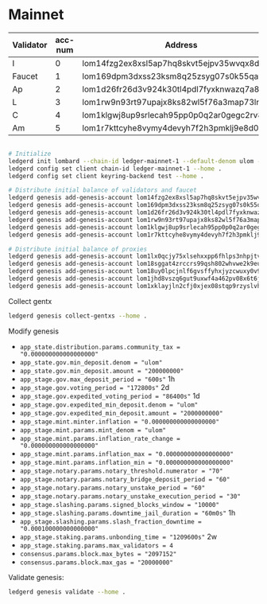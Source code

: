 # Mainnet

| Validator | acc-num | Address                                    | Proxy                                      |
|-----------|---------|--------------------------------------------|--------------------------------------------|
| I         | 0       | lom14fzg2ex8xsl5ap7hq8skvt5ejpv35wvqx8dar7 | lom1lx0qcjy75xlsehxxpp6fhlps3nhpjtv7tnstfy |
| Faucet    | 1       | lom169dpm3dxss23ksm8q25zsyg07s0k55qafldgat | -                                          |
| Ap        | 2       | lom1d26fr26d3v924k30tl4pdl7fyxknwazq7a8yhm | lom18sggat4zrccrs99qsh802whvwe2k9euanykwln |
| L         | 3       | lom1rw9n93rt97upajx8ks82wl5f76a3map73lrl8x | lom18uy0lpcjnlf6gvsffyhxjyzcwuxy0v9vht3552 |
| C         | 4       | lom1klgwj8up9srlecah95pp0p0q2ar0gegc2rv8q3 | lom1jhd8vszq6gut9uxwf4a462pv08x6t6jermrnrj |
| Am        | 5       | lom1r7kttcyhe8vymy4devyh7f2h3pmklj9e8d0arj | lom1xklayjln2cfj0xjex08stqp9rzyslvhzaenh0h |

```bash

# Initialize
ledgerd init lombard --chain-id ledger-mainnet-1 --default-denom ulom --home .
ledgerd config set client chain-id ledger-mainnet-1 --home .
ledgerd config set client keyring-backend test --home .

# Distribute initial balance of validators and faucet
ledgerd genesis add-genesis-account lom14fzg2ex8xsl5ap7hq8skvt5ejpv35wvqx8dar7 "2000000000ulom,1000000ustake" --home .
ledgerd genesis add-genesis-account lom169dpm3dxss23ksm8q25zsyg07s0k55qafldgat "17446744073709551615ulom,100000000ustake" --home .
ledgerd genesis add-genesis-account lom1d26fr26d3v924k30tl4pdl7fyxknwazq7a8yhm "2000000000ulom,1000000ustake" --home .
ledgerd genesis add-genesis-account lom1rw9n93rt97upajx8ks82wl5f76a3map73lrl8x "2000000000ulom,1000000ustake" --home .
ledgerd genesis add-genesis-account lom1klgwj8up9srlecah95pp0p0q2ar0gegc2rv8q3 "2000000000ulom,1000000ustake" --home .
ledgerd genesis add-genesis-account lom1r7kttcyhe8vymy4devyh7f2h3pmklj9e8d0arj "2000000000ulom,1ustake" --home .

# Distribute initial balance of proxies
ledgerd genesis add-genesis-account lom1lx0qcjy75xlsehxxpp6fhlps3nhpjtv7tnstfy "40000000000ulom" --home .
ledgerd genesis add-genesis-account lom18sggat4zrccrs99qsh802whvwe2k9euanykwln "40000000000ulom" --home .
ledgerd genesis add-genesis-account lom18uy0lpcjnlf6gvsffyhxjyzcwuxy0v9vht3552 "40000000000ulom" --home .
ledgerd genesis add-genesis-account lom1jhd8vszq6gut9uxwf4a462pv08x6t6jermrnrj "40000000000ulom" --home .
ledgerd genesis add-genesis-account lom1xklayjln2cfj0xjex08stqp9rzyslvhzaenh0h "40000000000ulom" --home .
```

Collect gentx
```bash
ledgerd genesis collect-gentxs --home .
```

Modify genesis

* `app_state.distribution.params.community_tax = "0.000000000000000000"`
* `app_state.gov.min_deposit.denom = "ulom"`
* `app_state.gov.min_deposit.amount = "200000000"`
* `app_stage.gov.max_deposit_period = "600s"` 1h
* `app_stage.gov.voting_period = "172800s"` 2d
* `app_stage.gov.expedited_voting_period = "86400s"` 1d
* `app_stage.gov.expedited_min_deposit.denom = "ulom"`
* `app_stage.gov.expedited_min_deposit.amount = "2000000000"`
* `app_stage.mint.minter.inflation = "0.000000000000000000"`
* `app_stage.mint.params.mint_denom = "ulom"`
* `app_stage.mint.params.inflation_rate_change = "0.000000000000000000"`
* `app_stage.mint.params.inflation_max = "0.000000000000000000"`
* `app_stage.mint.params.inflation_min = "0.000000000000000000"`
* `app_stage.notary.params.notary_threshold.numerator = "70"`
* `app_stage.notary.params.notary_bridge_deposit_period = "60"`
* `app_stage.notary.params.notary_unstake_period = "60"`
* `app_stage.notary.params.notary_unstake_execution_period = "30"`
* `app_stage.slashing.params.signed_blocks_window = "10000"`
* `app_stage.slashing.params.downtime_jail_duration = "60m0s"` 1h
* `app_stage.slashing.params.slash_fraction_downtime = "0.000100000000000000"`
* `app_stage.staking.params.unbonding_time = "1209600s"` 2w
* `app_stage.staking.params.max_validators = 4`
* `consensus.params.block.max_bytes = "2097152"`
* `consensus.params.block.max_gas = "20000000"`

Validate genesis:
```bash
ledgerd genesis validate --home .
```
